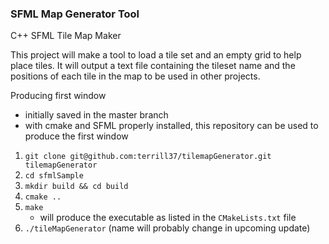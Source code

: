 ### SFML Map Generator Tool
C++ SFML Tile Map Maker

This project will make a tool to load a tile set and an empty grid to help place tiles. 
It will output a text file containing the tileset name and the positions of each tile in the map to be used in other projects.

Producing first window
- initially saved in the master branch
- with cmake and SFML properly installed, this repository can be used to produce the first window
1. `git clone git@github.com:terrill37/tilemapGenerator.git tilemapGenerator`
2. `cd sfmlSample`
3. `mkdir build && cd build`
4. `cmake ..`
5. `make`
    - will produce the executable as listed in the `CMakeLists.txt` file
6. `./tileMapGenerator` (name will probably change in upcoming update)
 
